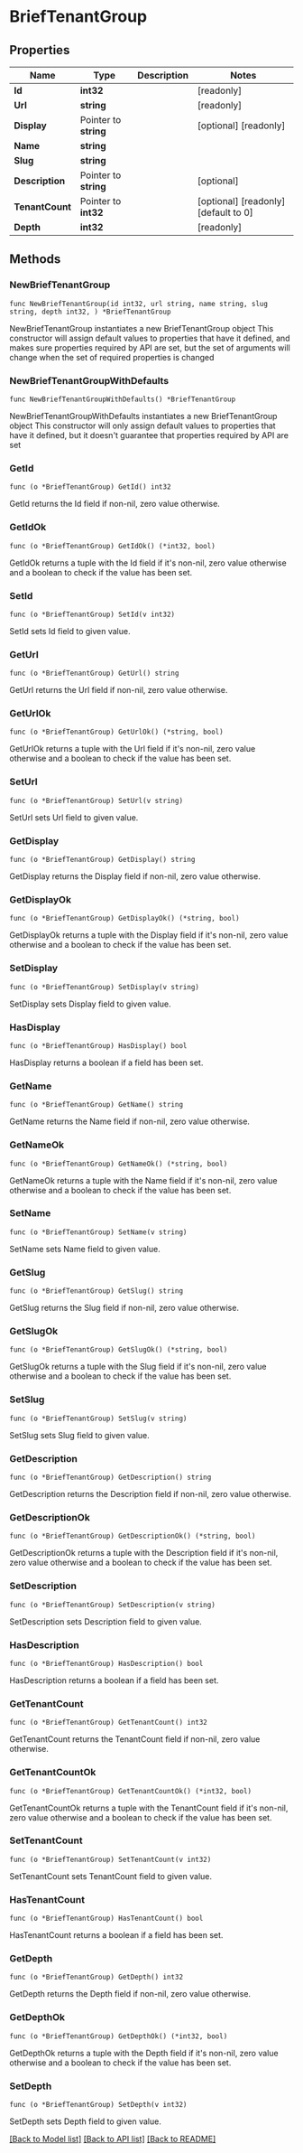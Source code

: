 # BriefTenantGroup

## Properties

Name | Type | Description | Notes
------------ | ------------- | ------------- | -------------
**Id** | **int32** |  | [readonly] 
**Url** | **string** |  | [readonly] 
**Display** | Pointer to **string** |  | [optional] [readonly] 
**Name** | **string** |  | 
**Slug** | **string** |  | 
**Description** | Pointer to **string** |  | [optional] 
**TenantCount** | Pointer to **int32** |  | [optional] [readonly] [default to 0]
**Depth** | **int32** |  | [readonly] 

## Methods

### NewBriefTenantGroup

`func NewBriefTenantGroup(id int32, url string, name string, slug string, depth int32, ) *BriefTenantGroup`

NewBriefTenantGroup instantiates a new BriefTenantGroup object
This constructor will assign default values to properties that have it defined,
and makes sure properties required by API are set, but the set of arguments
will change when the set of required properties is changed

### NewBriefTenantGroupWithDefaults

`func NewBriefTenantGroupWithDefaults() *BriefTenantGroup`

NewBriefTenantGroupWithDefaults instantiates a new BriefTenantGroup object
This constructor will only assign default values to properties that have it defined,
but it doesn't guarantee that properties required by API are set

### GetId

`func (o *BriefTenantGroup) GetId() int32`

GetId returns the Id field if non-nil, zero value otherwise.

### GetIdOk

`func (o *BriefTenantGroup) GetIdOk() (*int32, bool)`

GetIdOk returns a tuple with the Id field if it's non-nil, zero value otherwise
and a boolean to check if the value has been set.

### SetId

`func (o *BriefTenantGroup) SetId(v int32)`

SetId sets Id field to given value.


### GetUrl

`func (o *BriefTenantGroup) GetUrl() string`

GetUrl returns the Url field if non-nil, zero value otherwise.

### GetUrlOk

`func (o *BriefTenantGroup) GetUrlOk() (*string, bool)`

GetUrlOk returns a tuple with the Url field if it's non-nil, zero value otherwise
and a boolean to check if the value has been set.

### SetUrl

`func (o *BriefTenantGroup) SetUrl(v string)`

SetUrl sets Url field to given value.


### GetDisplay

`func (o *BriefTenantGroup) GetDisplay() string`

GetDisplay returns the Display field if non-nil, zero value otherwise.

### GetDisplayOk

`func (o *BriefTenantGroup) GetDisplayOk() (*string, bool)`

GetDisplayOk returns a tuple with the Display field if it's non-nil, zero value otherwise
and a boolean to check if the value has been set.

### SetDisplay

`func (o *BriefTenantGroup) SetDisplay(v string)`

SetDisplay sets Display field to given value.

### HasDisplay

`func (o *BriefTenantGroup) HasDisplay() bool`

HasDisplay returns a boolean if a field has been set.

### GetName

`func (o *BriefTenantGroup) GetName() string`

GetName returns the Name field if non-nil, zero value otherwise.

### GetNameOk

`func (o *BriefTenantGroup) GetNameOk() (*string, bool)`

GetNameOk returns a tuple with the Name field if it's non-nil, zero value otherwise
and a boolean to check if the value has been set.

### SetName

`func (o *BriefTenantGroup) SetName(v string)`

SetName sets Name field to given value.


### GetSlug

`func (o *BriefTenantGroup) GetSlug() string`

GetSlug returns the Slug field if non-nil, zero value otherwise.

### GetSlugOk

`func (o *BriefTenantGroup) GetSlugOk() (*string, bool)`

GetSlugOk returns a tuple with the Slug field if it's non-nil, zero value otherwise
and a boolean to check if the value has been set.

### SetSlug

`func (o *BriefTenantGroup) SetSlug(v string)`

SetSlug sets Slug field to given value.


### GetDescription

`func (o *BriefTenantGroup) GetDescription() string`

GetDescription returns the Description field if non-nil, zero value otherwise.

### GetDescriptionOk

`func (o *BriefTenantGroup) GetDescriptionOk() (*string, bool)`

GetDescriptionOk returns a tuple with the Description field if it's non-nil, zero value otherwise
and a boolean to check if the value has been set.

### SetDescription

`func (o *BriefTenantGroup) SetDescription(v string)`

SetDescription sets Description field to given value.

### HasDescription

`func (o *BriefTenantGroup) HasDescription() bool`

HasDescription returns a boolean if a field has been set.

### GetTenantCount

`func (o *BriefTenantGroup) GetTenantCount() int32`

GetTenantCount returns the TenantCount field if non-nil, zero value otherwise.

### GetTenantCountOk

`func (o *BriefTenantGroup) GetTenantCountOk() (*int32, bool)`

GetTenantCountOk returns a tuple with the TenantCount field if it's non-nil, zero value otherwise
and a boolean to check if the value has been set.

### SetTenantCount

`func (o *BriefTenantGroup) SetTenantCount(v int32)`

SetTenantCount sets TenantCount field to given value.

### HasTenantCount

`func (o *BriefTenantGroup) HasTenantCount() bool`

HasTenantCount returns a boolean if a field has been set.

### GetDepth

`func (o *BriefTenantGroup) GetDepth() int32`

GetDepth returns the Depth field if non-nil, zero value otherwise.

### GetDepthOk

`func (o *BriefTenantGroup) GetDepthOk() (*int32, bool)`

GetDepthOk returns a tuple with the Depth field if it's non-nil, zero value otherwise
and a boolean to check if the value has been set.

### SetDepth

`func (o *BriefTenantGroup) SetDepth(v int32)`

SetDepth sets Depth field to given value.



[[Back to Model list]](../README.md#documentation-for-models) [[Back to API list]](../README.md#documentation-for-api-endpoints) [[Back to README]](../README.md)


